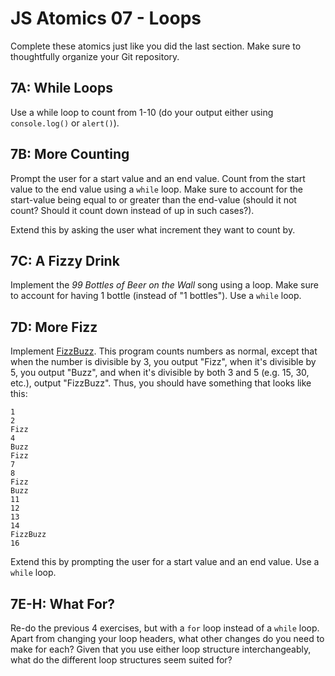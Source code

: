 # JS Atomics 07 - Loops

Complete these atomics just like you did the last section. Make sure to thoughtfully organize your Git repository.

## 7A: While Loops

Use a while loop to count from 1-10 (do your output either using `console.log()` or `alert()`).

## 7B: More Counting

Prompt the user for a start value and an end value. Count from the start value to the end value using a `while` loop. Make sure to account for the start-value being equal to or greater than the end-value (should it not count? Should it count down instead of up in such cases?).

Extend this by asking the user what increment they want to count by.

## 7C: A Fizzy Drink

Implement the *99 Bottles of Beer on the Wall* song using a loop. Make sure to account for having 1 bottle (instead of "1 bottles"). Use a `while` loop.

## 7D: More Fizz

Implement [FizzBuzz](https://en.wikipedia.org/wiki/Fizz_buzz). This program counts numbers as normal, except that when the number is divisible by 3, you output "Fizz", when it's divisible by 5, you output "Buzz", and when it's divisible by both 3 and 5 (e.g. 15, 30, etc.), output "FizzBuzz". Thus, you should have something that looks like this:

```
1
2
Fizz
4
Buzz
Fizz
7
8
Fizz
Buzz
11
12
13
14
FizzBuzz
16
```

Extend this by prompting the user for a start value and an end value. Use a `while` loop.

## 7E-H: What For?

Re-do the previous 4 exercises, but with a `for` loop instead of a `while` loop. Apart from changing your loop headers, what other changes do you need to make for each? Given that you use either loop structure interchangeably, what do the different loop structures seem suited for?